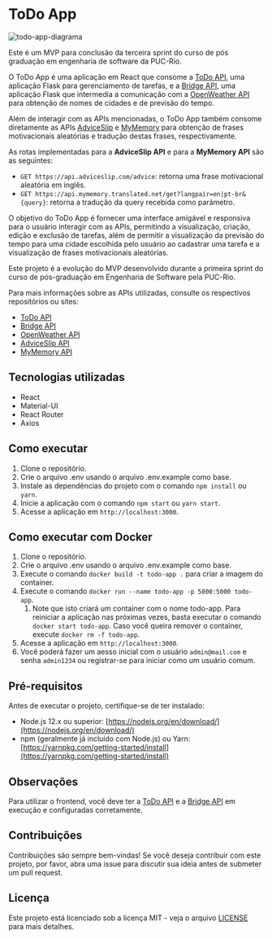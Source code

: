 # ToDo App
![todo-app-diagrama](https://github.com/BrunoBasstos/mvp3-app-todo/assets/5402439/5dbce2ab-44c1-40ba-9b06-e311e0c5cdc2)

Este é um MVP para conclusão da terceira sprint do curso de pós graduação em engenharia de software da PUC-Rio.

O ToDo App é uma aplicação em React que consome a [ToDo API](https://github.com/BrunoBasstos/mvp3-api-todo), uma
aplicação Flask para gerenciamento de tarefas, e a
[Bridge API](https://github.com/BrunoBasstos/mvp3-api-bridge), uma aplicação Flask que intermedia a comunicação com
a [OpenWeather API](http://openweathermap.org) para
obtenção de nomes de cidades e de previsão do tempo.

Além de interagir com as APIs mencionadas, o ToDo App também consome diretamente as
APIs [AdviceSlip](https://api.adviceslip.com/) e [MyMemory](https://mymemory.translated.net/doc/spec.php) para obtenção
de frases motivacionais aleatórias e tradução destas frases, respectivamente.

As rotas implementadas para a **AdviceSlip API** e para a **MyMemory API** são as seguintes:

- `GET https://api.adviceslip.com/advice`: retorna uma frase motivacional aleatória em inglês.
- `GET https://api.mymemory.translated.net/get?langpair=en|pt-br&{query}`: retorna a tradução da query
  recebida como parâmetro.

O objetivo do ToDo App é fornecer uma interface amigável e responsiva para o usuário interagir com as APIs, permitindo a
visualização, criação, edição e exclusão de tarefas, além de permitir a visualização da previsão do tempo para uma
cidade escolhida pelo usuário ao
cadastrar uma tarefa e a visualização de frases motivacionais aleatórias.

Este projeto é a evolução do MVP desenvolvido durante a primeira sprint do curso de pós-graduação em Engenharia de
Software pela PUC-Rio.

Para mais informações sobre as APIs utilizadas, consulte os respectivos repositórios ou sites:

- [ToDo API](https://github.com/BrunoBasstos/mvp3-api-todo)
- [Bridge API](https://github.com/BrunoBasstos/mvp3-api-bridge)
- [OpenWeather API](http://openweathermap.org/api)
- [AdviceSlip API](https://api.adviceslip.com/)
- [MyMemory API](https://mymemory.translated.net/doc/spec.php)

## Tecnologias utilizadas

- React
- Material-UI
- React Router
- Axios

## Como executar

1. Clone o repositório.
2. Crie o arquivo .env usando o arquivo .env.example como base.
3. Instale as dependências do projeto com o comando `npm install` ou `yarn`.
4. Inicie a aplicação com o comando `npm start` ou `yarn start`.
5. Acesse a aplicação em `http://localhost:3000`.

## Como executar com Docker

1. Clone o repositório.
2. Crie o arquivo .env usando o arquivo .env.example como base.
3. Execute o comando `docker build -t todo-app .` para criar a imagem do container.
4. Execute o comando `docker run --name todo-app -p 5000:5000 todo-app`.
    1. Note que isto criará um container com o nome todo-app. Para reiniciar a aplicação nas próximas vezes, basta
       executar o comando `docker start todo-app`. Caso você queira remover o container,
       execute `docker rm -f todo-app`.
5. Acesse a aplicação em `http://localhost:3000`.
6. Você poderá fazer um aesso inicial com o usuário `admin@mail.com` e senha `admin1234` ou registrar-se para iniciar
   como um usuário comum.

## Pré-requisitos

Antes de executar o projeto, certifique-se de ter instalado:

- Node.js 12.x ou superior: [https://nodejs.org/en/download/](https://nodejs.org/en/download/)
- npm (geralmente já incluído com Node.js) ou
  Yarn: [https://yarnpkg.com/getting-started/install](https://yarnpkg.com/getting-started/install)

## Observações

Para utilizar o frontend, você deve ter a [ToDo API](https://github.com/BrunoBasstos/mvp3-api-todo) e
a [Bridge API](https://github.com/BrunoBasstos/mvp3-api-bridge) em execução e configuradas corretamente.

## Contribuições

Contribuições são sempre bem-vindas! Se você deseja contribuir com este projeto, por favor, abra uma issue para discutir
sua ideia antes de submeter um pull request.

## Licença

Este projeto está licenciado sob a licença MIT - veja o arquivo [LICENSE](LICENSE) para mais detalhes.
